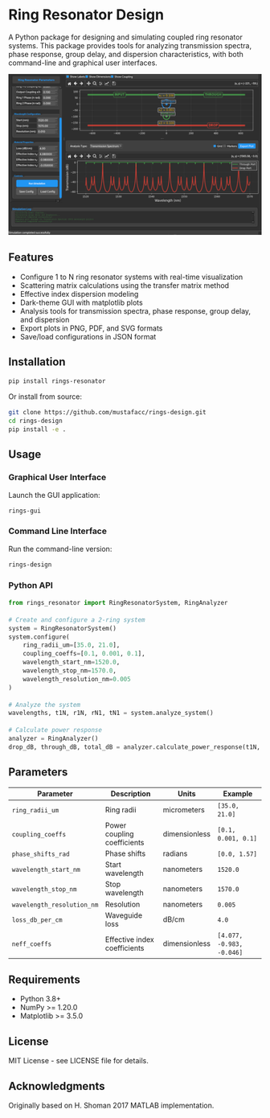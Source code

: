 # Ring Resonator Design

A Python package for designing and simulating coupled ring resonator systems. This package provides tools for analyzing transmission spectra, phase response, group delay, and dispersion characteristics, with both command-line and graphical user interfaces.

![ui.png](ui.png)

## Features

- Configure 1 to N ring resonator systems with real-time visualization
- Scattering matrix calculations using the transfer matrix method
- Effective index dispersion modeling
- Dark-theme GUI with matplotlib plots
- Analysis tools for transmission spectra, phase response, group delay, and dispersion
- Export plots in PNG, PDF, and SVG formats
- Save/load configurations in JSON format

## Installation

```bash
pip install rings-resonator
```

Or install from source:

```bash
git clone https://github.com/mustafacc/rings-design.git
cd rings-design
pip install -e .
```

## Usage

### Graphical User Interface

Launch the GUI application:

```bash
rings-gui
```

### Command Line Interface

Run the command-line version:

```bash
rings-design
```

### Python API

```python
from rings_resonator import RingResonatorSystem, RingAnalyzer

# Create and configure a 2-ring system
system = RingResonatorSystem()
system.configure(
    ring_radii_um=[35.0, 21.0],
    coupling_coeffs=[0.1, 0.001, 0.1],
    wavelength_start_nm=1520.0,
    wavelength_stop_nm=1570.0,
    wavelength_resolution_nm=0.005
)

# Analyze the system
wavelengths, t1N, r1N, rN1, tN1 = system.analyze_system()

# Calculate power response
analyzer = RingAnalyzer()
drop_dB, through_dB, total_dB = analyzer.calculate_power_response(t1N, r1N)
```

## Parameters

| Parameter | Description | Units | Example |
|-----------|-------------|--------|---------|
| `ring_radii_um` | Ring radii | micrometers | `[35.0, 21.0]` |
| `coupling_coeffs` | Power coupling coefficients | dimensionless | `[0.1, 0.001, 0.1]` |
| `phase_shifts_rad` | Phase shifts | radians | `[0.0, 1.57]` |
| `wavelength_start_nm` | Start wavelength | nanometers | `1520.0` |
| `wavelength_stop_nm` | Stop wavelength | nanometers | `1570.0` |
| `wavelength_resolution_nm` | Resolution | nanometers | `0.005` |
| `loss_db_per_cm` | Waveguide loss | dB/cm | `4.0` |
| `neff_coeffs` | Effective index coefficients | dimensionless | `[4.077, -0.983, -0.046]` |

## Requirements

- Python 3.8+
- NumPy >= 1.20.0
- Matplotlib >= 3.5.0

## License

MIT License - see LICENSE file for details.

## Acknowledgments

Originally based on H. Shoman 2017 MATLAB implementation.